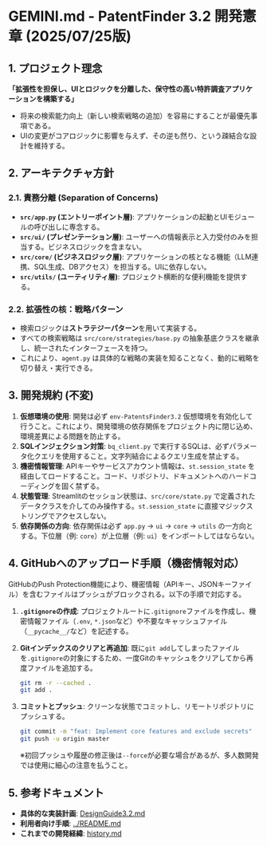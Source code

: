 # GEMINI.md - PatentFinder 3.2 開発憲章 (2025/07/25版)

## 1. プロジェクト理念

**「拡張性を担保し、UIとロジックを分離した、保守性の高い特許調査アプリケーションを構築する」**

-   将来の検索能力向上（新しい検索戦略の追加）を容易にすることが最優先事項である。
-   UIの変更がコアロジックに影響を与えず、その逆も然り、という疎結合な設計を維持する。

## 2. アーキテクチャ方針

### 2.1. 責務分離 (Separation of Concerns)
-   **`src/app.py` (エントリーポイント層)**: アプリケーションの起動とUIモジュールの呼び出しに専念する。
-   **`src/ui/` (プレゼンテーション層)**: ユーザーへの情報表示と入力受付のみを担当する。ビジネスロジックを含まない。
-   **`src/core/` (ビジネスロジック層)**: アプリケーションの核となる機能（LLM連携、SQL生成、DBアクセス）を担当する。UIに依存しない。
-   **`src/utils/` (ユーティリティ層)**: プロジェクト横断的な便利機能を提供する。

### 2.2. 拡張性の核：戦略パターン
-   検索ロジックは**ストラテジーパターン**を用いて実装する。
-   すべての検索戦略は `src/core/strategies/base.py` の抽象基底クラスを継承し、統一されたインターフェースを持つ。
-   これにより、`agent.py` は具体的な戦略の実装を知ることなく、動的に戦略を切り替え・実行できる。

## 3. 開発規約 (不変)

1.  **仮想環境の使用**: 開発は必ず `env-PatentsFinder3.2` 仮想環境を有効化して行うこと。これにより、開発環境の依存関係をプロジェクト内に閉じ込め、環境差異による問題を防止する。
2.  **SQLインジェクション対策**: `bq_client.py` で実行するSQLは、必ずパラメータ化クエリを使用すること。文字列結合によるクエリ生成を禁止する。
3.  **機密情報管理**: APIキーやサービスアカウント情報は、`st.session_state` を経由してロードすること。コード、リポジトリ、ドキュメントへのハードコーディングを固く禁ずる。
4.  **状態管理**: Streamlitのセッション状態は、`src/core/state.py` で定義されたデータクラスを介してのみ操作する。`st.session_state` に直接マジックストリングでアクセスしない。
5.  **依存関係の方向**: 依存関係は必ず `app.py` -> `ui` -> `core` -> `utils` の一方向とする。下位層（例: `core`）が上位層（例: `ui`）をインポートしてはならない。

## 4. GitHubへのアップロード手順（機密情報対応）

GitHubのPush Protection機能により、機密情報（APIキー、JSONキーファイル）を含むファイルはプッシュがブロックされる。以下の手順で対応する。

1.  **`.gitignore`の作成**:
    プロジェクトルートに`.gitignore`ファイルを作成し、機密情報ファイル（`.env`, `*.json`など）や不要なキャッシュファイル（`__pycache__/`など）を記述する。

2.  **Gitインデックスのクリアと再追加**:
    既に`git add`してしまったファイルを`.gitignore`の対象にするため、一度Gitのキャッシュをクリアしてから再度ファイルを追加する。
    ```bash
    git rm -r --cached .
    git add .
    ```

3.  **コミットとプッシュ**:
    クリーンな状態でコミットし、リモートリポジトリにプッシュする。
    ```bash
    git commit -m "feat: Implement core features and exclude secrets"
    git push -u origin master
    ```
    ※初回プッシュや履歴の修正後は`--force`が必要な場合があるが、多人数開発では使用に細心の注意を払うこと。

## 5. 参考ドキュメント
-   **具体的な実装計画**: [DesignGuide3.2.md](./DesignGuide3.2.md)
-   **利用者向け手順**: [../README.md](../README.md)
-   **これまでの開発経緯**: [history.md](./history.md)